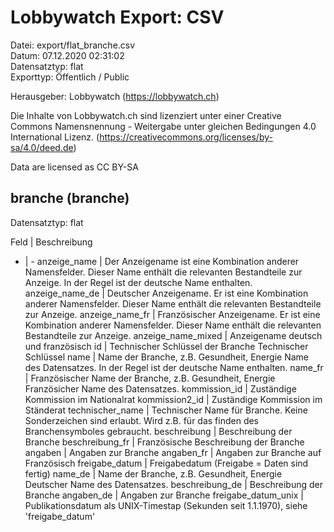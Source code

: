 Lobbywatch Export: CSV
======================

Datei: export/flat_branche.csv  
Datum: 07.12.2020 02:31:02  
Datensatztyp: flat  
Exporttyp: Öffentlich / Public  

Herausgeber: Lobbywatch (https://lobbywatch.ch)  

Die Inhalte von Lobbywatch.ch sind lizenziert unter einer Creative Commons Namensnennung - Weitergabe unter gleichen Bedingungen 4.0 International Lizenz. (https://creativecommons.org/licenses/by-sa/4.0/deed.de)

Data are licensed as CC BY-SA


## branche (branche)

Datensatztyp: flat

Feld | Beschreibung
- | -
anzeige_name | Der Anzeigename ist eine Kombination anderer Namensfelder. Dieser Name enthält die relevanten Bestandteile zur Anzeige. In der Regel ist der deutsche Name enthalten.
anzeige_name_de | Deutscher Anzeigename. Er ist eine Kombination anderer Namensfelder. Dieser Name enthält die relevanten Bestandteile zur Anzeige.
anzeige_name_fr | Französischer Anzeigename. Er ist eine Kombination anderer Namensfelder. Dieser Name enthält die relevanten Bestandteile zur Anzeige.
anzeige_name_mixed | Anzeigename deutsch und französisch
id | Technischer Schlüssel der Branche Technischer Schlüssel
name | Name der Branche, z.B. Gesundheit, Energie Name des Datensatzes. In der Regel ist der deutsche Name enthalten.
name_fr | Französischer Name der Branche, z.B. Gesundheit, Energie Französicher Name des Datensatzes.
kommission_id | Zuständige Kommission im Nationalrat
kommission2_id | Zuständige Kommission im Ständerat
technischer_name | Technischer Name für Branche. Keine Sonderzeichen sind erlaubt. Wird z.B. für das finden des Branchensymboles gebraucht.
beschreibung | Beschreibung der Branche
beschreibung_fr | Französische Beschreibung der Branche
angaben | Angaben zur Branche
angaben_fr | Angaben zur Branche auf Französisch
freigabe_datum | Freigabedatum (Freigabe = Daten sind fertig)
name_de | Name der Branche, z.B. Gesundheit, Energie Deutscher Name des Datensatzes.
beschreibung_de | Beschreibung der Branche
angaben_de | Angaben zur Branche
freigabe_datum_unix | Publikationsdatum als UNIX-Timestap (Sekunden seit 1.1.1970), siehe 'freigabe_datum'

